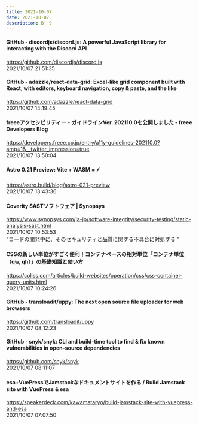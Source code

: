 ```yaml
---
title: 2021-10-07
date: 2021-10-07
description: B! 9
---
```


#### GitHub - discordjs/discord.js: A powerful JavaScript library for interacting with the Discord API
https://github.com/discordjs/discord.js<br>
2021/10/07 21:51:35<br>


#### GitHub - adazzle/react-data-grid: Excel-like grid component built with React, with editors, keyboard navigation, copy & paste, and the like
https://github.com/adazzle/react-data-grid<br>
2021/10/07 14:19:45<br>


#### freeeアクセシビリティー・ガイドラインVer. 202110.0を公開しました - freee Developers Blog
https://developers.freee.co.jp/entry/a11y-guidelines-202110.0?amp=1&__twitter_impression=true<br>
2021/10/07 13:50:04<br>


#### Astro 0.21 Preview: Vite + WASM = ⚡️
https://astro.build/blog/astro-021-preview<br>
2021/10/07 13:43:36<br>


#### Coverity SASTソフトウェア | Synopsys
https://www.synopsys.com/ja-jp/software-integrity/security-testing/static-analysis-sast.html<br>
2021/10/07 10:53:53<br>
“コードの開発中に、そのセキュリティと品質に関する不具合に対処する ”


#### CSSの新しい単位がすごく便利！コンテナベースの相対単位「コンテナ単位（qw, qh）」の基礎知識と使い方
https://coliss.com/articles/build-websites/operation/css/css-container-query-units.html<br>
2021/10/07 10:24:26<br>


#### GitHub - transloadit/uppy: The next open source file uploader for web browsers
https://github.com/transloadit/uppy<br>
2021/10/07 08:12:23<br>


#### GitHub - snyk/snyk: CLI and build-time tool to find & fix known vulnerabilities in open-source dependencies
https://github.com/snyk/snyk<br>
2021/10/07 08:11:07<br>


#### esa+VuePressでJamstackなドキュメントサイトを作る / Build Jamstack site with VuePress & esa
https://speakerdeck.com/kawamataryo/build-jamstack-site-with-vuepress-and-esa<br>
2021/10/07 07:07:50<br>


